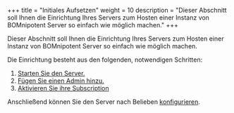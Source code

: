 +++
title = "Initiales Aufsetzen"
weight = 10
description = "Dieser Abschnitt soll Ihnen die Einrichtung Ihres Servers zum Hosten einer Instanz von BOMnipotent Server so einfach wie möglich machen."
+++

Dieser Abschnitt soll Ihnen die Einrichtung Ihres Servers zum Hosten einer Instanz von BOMnipotent Server so einfach wie möglich machen.

Die Einrichtung besteht aus den folgenden, notwendigen Schritten:
1. [Starten Sie den Server.](/de/server/setup/starting)
1. [Fügen Sie einen Admin hinzu.](/de/server/setup/admin)
1. [Aktivieren Sie ihre Subscription](/de/server/setup/subscription)

Anschließend können Sie den Server nach Belieben [konfigurieren](/de/server/configuration).
